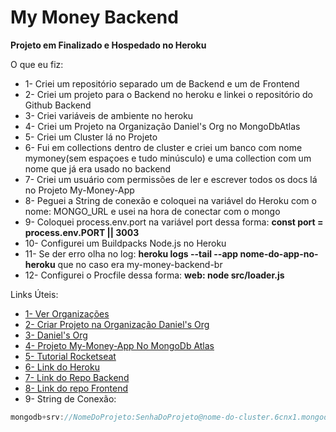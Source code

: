 # My Money Backend

**Projeto em Finalizado e Hospedado no Heroku**

O que eu fiz:

* 1- Criei um repositório separado um de Backend e um de Frontend
* 2- Criei um projeto para o Backend no heroku e linkei o repositório do Github Backend
* 3- Criei variáveis de ambiente no heroku
* 4- Criei um Projeto na Organização Daniel's Org no MongoDbAtlas
* 5- Criei um Cluster lá no Projeto
* 6- Fui em collections dentro de cluster e criei um banco com nome mymoney(sem espaçoes e tudo minúsculo) e uma collection com um nome que já era usado no backend
* 7- Criei um usuário com permissões de ler e escrever todos os docs lá no Projeto My-Money-App
* 8- Peguei a String de conexão e coloquei na variável do Heroku com o nome: MONGO_URL e usei na hora de conectar com o mongo
* 9- Coloquei process.env.port na variável port dessa forma: **const port = process.env.PORT || 3003**
* 10- Configurei um Buildpacks Node.js no Heroku
* 11- Se der erro olha no log: **heroku logs --tail --app nome-do-app-no-heroku** que no caso era my-money-backend-br
* 12- Configurei o Procfile dessa forma: **web: node src/loader.js**

Links Úteis:

* [1- Ver Organizações](https://cloud.mongodb.com/v2#/preferences/organizations)
* [2- Criar Projeto na Organização Daniel's Org](https://cloud.mongodb.com/v2#/org/5fb42e26dfb7e53129c59b01/projects/create)
* [3- Daniel's Org](https://cloud.mongodb.com/v2#/org/5fb42e26dfb7e53129c59b01/projects)
* [4- Projeto My-Money-App No MongoDb Atlas](https://cloud.mongodb.com/v2/5fb42e266f8323671cc1025a#clusters)
* [5- Tutorial Rocketseat](https://youtu.be/-j7vLmBMsEU)
* [6- Link do Heroku](https://my-money-backend-br.herokuapp.com/)
* [7- Link do Repo Backend](https://github.com/Daniel-Vinicius/My-Money-Backend)
* [8- Link do repo Frontend](https://github.com/Daniel-Vinicius/My-Money-Frontend)
* 9- String de Conexão:

``` javascript
mongodb+srv://NomeDoProjeto:SenhaDoProjeto@nome-do-cluster.6cnx1.mongodb.net/nomedobanco?retryWrites=true&w=majority
```
